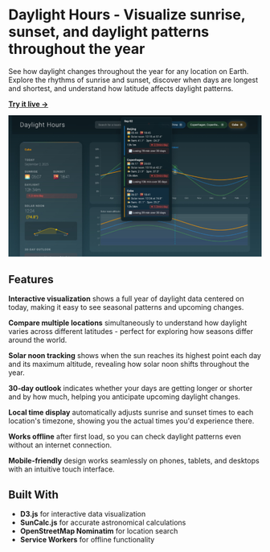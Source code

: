 # Daylight Hours - Visualize sunrise, sunset, and daylight patterns throughout the year

See how daylight changes throughout the year for any location on Earth. Explore the rhythms of sunrise and sunset, discover when days are longest and shortest, and understand how latitude affects daylight patterns.

**[Try it live →](https://dnouri.github.io/daylight-hours/)**

![Daylight Hours Screenshot](screenshot.jpg)

## Features

**Interactive visualization** shows a full year of daylight data centered on today, making it easy to see seasonal patterns and upcoming changes.

**Compare multiple locations** simultaneously to understand how daylight varies across different latitudes - perfect for exploring how seasons differ around the world.

**Solar noon tracking** shows when the sun reaches its highest point each day and its maximum altitude, revealing how solar noon shifts throughout the year.

**30-day outlook** indicates whether your days are getting longer or shorter and by how much, helping you anticipate upcoming daylight changes.

**Local time display** automatically adjusts sunrise and sunset times to each location's timezone, showing you the actual times you'd experience there.

**Works offline** after first load, so you can check daylight patterns even without an internet connection.

**Mobile-friendly** design works seamlessly on phones, tablets, and desktops with an intuitive touch interface.

## Built With

- **D3.js** for interactive data visualization
- **SunCalc.js** for accurate astronomical calculations
- **OpenStreetMap Nominatim** for location search
- **Service Workers** for offline functionality
